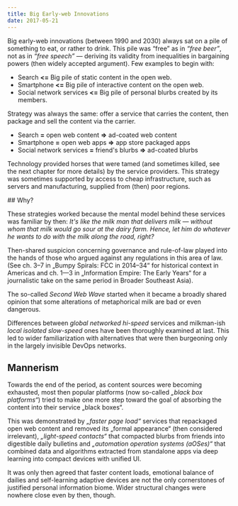 ```yaml
---
title: Big Early-web Innovations 
date: 2017-05-21
---
```

Big early-web innovations (between 1990 and 2030) always sat on a pile of 
something to eat, or rather to drink. This pile was “free” as in *“free beer”*, 
not as in *“free speech”* — deriving its validity from inequalities in bargaining 
powers (then widely accepted argument). Few examples to begin with:

- Search **<=** Big pile of static content in the open web.
- Smartphone **<=** Big pile of interactive content on the open web.
- Social network services **<=** Big pile of personal blurbs created by its members.

Strategy was always the same: offer a service that carries the content,
then package and sell the content via the carrier. 

- Search **=** open web content **=>** ad-coated web content
- Smartphone **=** open web apps **=>** app store packaged apps
- Social network services **=** friend's blurbs **=>** ad-coated blurbs
 
Technology provided horses that were tamed (and sometimes killed, see the next 
chapter for more details) by the service providers. This strategy was sometimes supported 
by access to cheap infrastructure, such as servers and manufacturing, supplied from 
(then) poor regions.

## Why?

These strategies worked because the mental model behind these
services was familiar by then: *It's like the milk man that delivers milk — 
without whom that milk would go sour at the dairy farm. Hence, let him 
do whatever he wants to do with the milk along the road, right?* 

Then-shared suspicion concerning governance and rule-of-law played into 
the hands of those who argued against any regulations in this area of law. 
(See ch. 3–7 in „Bumpy Spirals: FCC in 2014–34“ for historical context 
in Americas and ch. 1—3 in „Information Empire: The Early Years“ for 
a journalistic take on the same period in Broader Southeast Asia).

The so-called *Second Web Wave* started when it became a broadly shared opinion
that some alterations of metaphorical milk are bad or even dangerous.

Differences between *global networked hi-speed* services and 
milkman-ish *local isolated slow-speed* ones have been thoroughly
examined at last. This led to wider familiarization with alternatives that 
were then burgeoning only in the largely invisible DevOps networks.

## Mannerism

Towards the end of the period, as content sources were becoming exhausted, 
most then popular platforms (now so-called *„black box platforms“*) tried to 
make one more step toward the goal of absorbing the content into their 
service „black boxes“. 

This was demonstrated by *„faster page load“* services that repackaged open 
web content and removed its „formal appearance“ (then considered irrelevant), 
*„light-speed contacts“* that compacted blurbs from friends into digestible 
daily bulletins and *„automation operation systems (aOSes)“* that combined data 
and algorithms extracted from standalone apps via deep learning into compact devices 
with unified UI.

It was only then agreed that faster content loads, emotional balance 
of dailies and self-learning adaptive devices are not the only cornerstones of
justified personal information biome. Wider structural changes were nowhere close
even by then, though.
